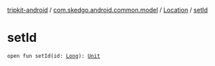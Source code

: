 [tripkit-android](../../index.md) / [com.skedgo.android.common.model](../index.md) / [Location](index.md) / [setId](./set-id.md)

# setId

`open fun setId(id: `[`Long`](https://kotlinlang.org/api/latest/jvm/stdlib/kotlin/-long/index.html)`): `[`Unit`](https://kotlinlang.org/api/latest/jvm/stdlib/kotlin/-unit/index.html)